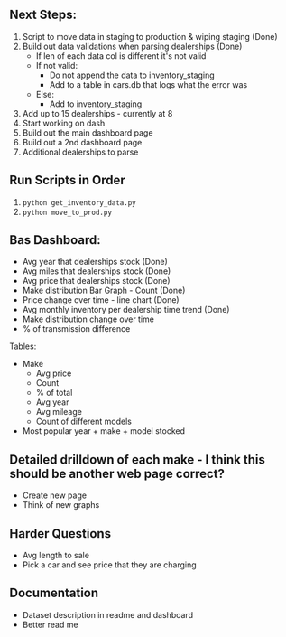 
## Next Steps:
1. Script to move data in staging to production & wiping staging (Done)
2. Build out data validations when parsing dealerships (Done)
    - If len of each data col is different it's not valid
    - If not valid:
        - Do not append the data to inventory_staging
        - Add to a table in cars.db that logs what the error was
    - Else:
        - Add to inventory_staging
3. Add up to 15 dealerships - currently at 8
4. Start working on dash
5. Build out the main dashboard page
6. Build out a 2nd dashboard page
7. Additional dealerships to parse


## Run Scripts in Order
1. `python get_inventory_data.py`
2. `python move_to_prod.py`


## Bas Dashboard:
* Avg year that dealerships stock (Done)
* Avg miles that dealerships stock (Done)
* Avg price that dealerships stock (Done)
* Make distribution Bar Graph - Count (Done)
* Price change over time - line chart (Done)
* Avg monthly inventory per dealership time trend (Done)
* Make distribution change over time
* % of transmission difference

Tables:
 * Make
    * Avg price
    * Count
    * % of total
    * Avg year
    * Avg mileage
    * Count of different models
 * Most popular year + make + model stocked


## Detailed drilldown of each make - I think this should be another web page correct?
* Create new page
* Think of new graphs


## Harder Questions
* Avg length to sale
* Pick a car and see price that they are charging


## Documentation
* Dataset description in readme and dashboard
* Better read me

